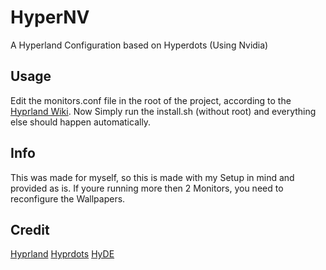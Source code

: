 # HyperNV
A Hyperland Configuration based on Hyperdots (Using Nvidia)

## Usage
Edit the monitors.conf file in the root of the project, according to the [Hyprland Wiki](https://wiki.hyprland.org/Configuring/Monitors/).
Now Simply run the install.sh (without root) and everything else should happen automatically.

## Info
This was made for myself, so this is made with my Setup in mind and provided as is.
If youre running more then 2 Monitors, you need to reconfigure the Wallpapers.

## Credit
[Hyprland](https://github.com/hyprwm/Hyprland)
[Hyprdots](https://github.com/prasanthrangan/hyprdots/)
[HyDE](https://github.com/kRHYME7/Hyde-cli)
